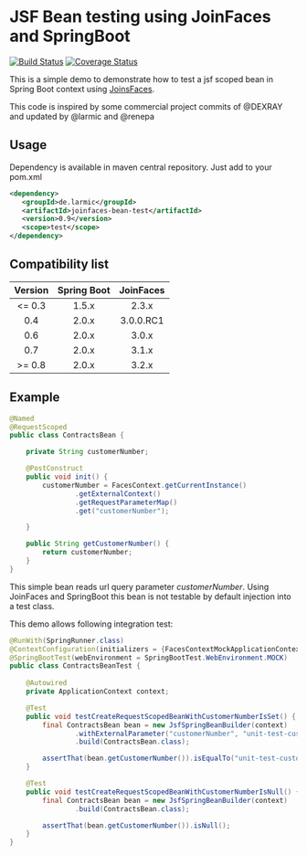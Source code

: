 # JSF Bean testing using JoinFaces and SpringBoot 

[![Build Status](https://travis-ci.org/larmic/joinfaces-bean-test.svg?branch=master)](https://travis-ci.org/larmic/joinfaces-bean-test) [![Coverage Status](https://coveralls.io/repos/github/larmic/joinfaces-bean-test/badge.svg?branch=master)](https://coveralls.io/github/larmic/joinfaces-bean-test?branch=master)

This is a simple demo to demonstrate how to test a jsf scoped bean in Spring Boot context using [JoinsFaces](https://github.com/joinfaces/joinfaces).

This code is inspired by some commercial project commits of @DEXRAY and updated by @larmic and @renepa

## Usage

Dependency is available in maven central repository. Just add to your pom.xml

```xml
<dependency>
   <groupId>de.larmic</groupId>
   <artifactId>joinfaces-bean-test</artifactId>
   <version>0.9</version>
   <scope>test</scope>
</dependency>
```

## Compatibility list

| Version | Spring Boot | JoinFaces |
|:-------:|:-----------:|:---------:|
| <= 0.3  |       1.5.x | 2.3.x
| 0.4     |      2.0.x  | 3.0.0.RC1    
| 0.6     |      2.0.x  | 3.0.x    
| 0.7     |      2.0.x  | 3.1.x   
| >= 0.8  |      2.0.x  | 3.2.x    

## Example

```java
@Named
@RequestScoped
public class ContractsBean {

    private String customerNumber;

    @PostConstruct
    public void init() {
        customerNumber = FacesContext.getCurrentInstance()
                .getExternalContext()
                .getRequestParameterMap()
                .get("customerNumber");

    }

    public String getCustomerNumber() {
        return customerNumber;
    }
}
```

This simple bean reads url query parameter _customerNumber_. Using JoinFaces and SpringBoot this bean is 
not testable by default injection into a test class.

This demo allows following integration test:

```java
@RunWith(SpringRunner.class)
@ContextConfiguration(initializers = {FacesContextMockApplicationContextInitializer.class})
@SpringBootTest(webEnvironment = SpringBootTest.WebEnvironment.MOCK)
public class ContractsBeanTest {
    
    @Autowired
    private ApplicationContext context;

    @Test
    public void testCreateRequestScopedBeanWithCustomerNumberIsSet() {
        final ContractsBean bean = new JsfSpringBeanBuilder(context)
                .withExternalParameter("customerNumber", "unit-test-customer-number")
                .build(ContractsBean.class);

        assertThat(bean.getCustomerNumber()).isEqualTo("unit-test-customer-number");
    }

    @Test
    public void testCreateRequestScopedBeanWithCustomerNumberIsNull() {
        final ContractsBean bean = new JsfSpringBeanBuilder(context)
                .build(ContractsBean.class);

        assertThat(bean.getCustomerNumber()).isNull();
    }
}
```